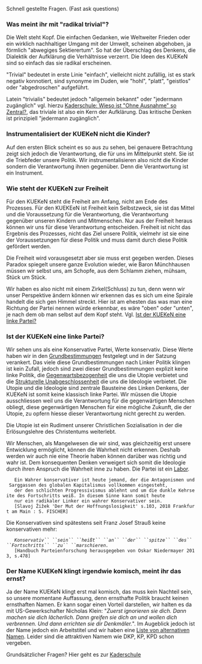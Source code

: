 Schnell gestellte Fragen. (Fast ask questions)

### Was meint ihr mit "radikal trivial"?

Die Welt steht Kopf. Die einfachen Gedanken, wie Weltweiter Frieden oder
ein wirklich nachhaltiger Umgang mit der Umwelt, scheinen abgehoben, ja
förmlich "abwegiges Sektierertum". So hat der Überschlag des Denkens,
die Dialektik der Aufklärung die Verhältnisse verzerrt. Die Ideen des
KUEKeN sind so einfach das sie radikal erscheinen.

"Trivial" bedeutet in erste Linie "einfach", vielleicht nicht zufällig,
ist es stark negativ konnotiert, sind synonyme im Duden, wie "hohl",
"platt", "geistlos" oder "abgedroschen" aufgeführt.

Latein "trivialis" bedeutet jedoch "allgemein bekannt" oder "jedermann
zugänglich" vgl. hierzu [Kaderschule: Wieso ist "Ohne Ausnahme" so
Zentral?](/wiki/Kaderschule#Wieso_ist_"Ohne_Ausnahme"_so_Zentral? "wikilink"),
das triviale ist also ein Kern der Aufklärung. Das kritische Denken ist
prinzipiell "jedermann zugänglich".

### Instrumentalisiert der KUEKeN nicht die Kinder?

Auf den ersten Blick scheint es so aus zu sehen, bei genauere
Betrachtung zeigt sich jedoch die Verantwortung, die für uns im
Mittelpunkt steht. Sie ist die Triebfeder unsere Politik. Wir
instrumentalisieren also nicht die Kinder sondern die Verantwortung
ihnen gegenüber. Denn die Verantwortung ist ein Instrument.

### Wie steht der KUEKeN zur Freiheit

Für den KUEKeN steht die Freiheit am Anfang, nicht am Ende des
Prozesses. Für den KUEKEeN ist Freiheit kein Selbstzweck, sie ist das
Mittel und die Voraussetzung für die Verantwortung, die Verantwortung
gegenüber unseren Kindern und Mitmenschen. Nur aus der Freiheit heraus
können wir uns für diese Verantwortung entscheiden. Freiheit ist nicht
das Ergebnis des Prozesses, nicht das Ziel unsere Politik, vielmehr ist
sie eine der Voraussetzungen für diese Politik und muss damit durch
diese Politik gefördert werden.

Die Freiheit wird vorausgesetzt aber sie muss erst gegeben werden.
Dieses Paradox spiegelt unsere ganze Evolution wieder, wie Baron
Münchhausen müssen wir selbst uns, am Schopfe, aus dem Schlamm ziehen,
mühsam, Stück um Stück.

Wir haben es also nicht mit einem Zirkel(Schluss) zu tun, denn wenn wir
unser Perspektive ändern können wir erkennen das es sich um eine Spirale
handelt die sich gen Himmel streckt. Hier ist am ehesten das was man
eine Richtung der Partei nennen würde erkennbar, es wäre "oben" oder
"unten", je nach dem ob man selbst auf dem Kopf steht. Vgl. [Ist der
KUEKeN eine linke
Partei?](/wiki/Faq#Ist_der_KUEKeN_eine_linke_Partei? "wikilink")

### Ist der KUEKeN eine linke Partei?

Wir sehen uns als eine Konservative Partei, Werte konservativ. Diese
Werte haben wir in den [Grundbestimmungen](/wiki/Grundbestimmungen "wikilink")
festgelegt und in der Satzung verankert. Das viele diese
Grundbestimmungen nach Linker Politik klingen ist kein Zufall, jedoch
sind zwei dieser Grundbestimmungen explizit keine linke Politik, die
[Gegenwartsbezogenheit](/wiki/Grundbestimmungen#Gegenwartsbezogenheit "wikilink")
die uns die Utopie verbietet und die [Strukturelle
Unabgeschlossenheit](/wiki/Grundbestimmungen#Strukturelle_Unabgeschlossenheit "wikilink")
die uns die Ideologie verbietet. Die Utopie und die Ideologie sind
zentrale Bausteine des Linken Denkens, der KUEKeN ist somit keine
klassisch linke Partei. Wir müssen die Utopie ausschliessen weil uns die
Verantwortung für die gegenwärtigen Menschen obliegt, diese
gegenwärtigen Menschen für eine mögliche Zukunft, die der Utopie, zu
opfern hiesse dieser Verantwortung nicht gerecht zu werden.

Die Utopie ist ein Rudiment unserer Christlichen Sozialisation in der
die Erlösungslehre des Christentums weiterlebt.

Wir Menschen, als Mangelwesen die wir sind, was gleichzeitig erst unsere
Entwicklung ermöglicht, können die Wahrheit nicht erkennen. Deshalb
werden wir auch nie eine Theorie haben können darüber was richtig und
wahr ist. Dem konsequenten Denken verweigert sich somit die Ideologie
durch ihren Anspruch die Wahrheit inne zu haben. Die Partei ist ein
[Labor](/wiki/Partei_als_Labor "wikilink").

`   Ein Wahrer konservativer ist heute jemand, der die Antagonismen und Sarggassen des globalen Kapitalismus vollkommen eingesteht, `  
`   der den schlichten Progressivismus ablehnt und um die dunkle Kehrseite des Fortschritts weiß. In diesem Sinne kann somit heute `  
`   nur ein radikaler Linker ein wahrer Konservativer sein.`  
`   [Slavoj Žižek 'Der Mut der Hoffnungslosigkeit' s.103, 2018 Frankfurt am Main : S. FISCHER]`

Die Konservativen sind spätestens seit Franz Josef Strauß keine
konservativen mehr:

`   `*`Konservativ`` ``sein`` ``heißt`` ``an`` ``der`` ``spitze`` ``des`` ``Fortschritts`` ``zu`` ``marschieren.`*  
`   [Handbuch Parteienforschung herausgegeben von Oskar Niedermayer 2013, s.478]`

### Der Name KUEKeN klingt irgendwie komisch, meint ihr das ernst?

Ja der Name KUEKeN klingt erst mal komisch, das muss kein Nachteil sein,
so unsere momentane Auffassung, denn ernsthafte Politik braucht keinen
ernsthaften Namen. Er kann sogar einen Vorteil darstellen, wir halten es
da mit US-Gewerkschafter Nicholas Klein: "*Zuerst ignorieren sie dich.
Dann machen sie dich lächerlich. Dann greifen sie dich an und wollen
dich verbrennen. Und dann errichten sie dir Denkmäler.*". Im Augeblick
jedoch ist der Name jedoch ein Arbeitstitel und wir haben eine [ Liste
von alternativen Namen](/wiki/Partei_namen "wikilink"). Leider sind die
attraktiven Namem wie DKP, KP, KPD schon vergeben.

Grundsätzlicher Fragen? Hier geht es zur
[Kaderschule](/wiki/Kaderschule "wikilink")
